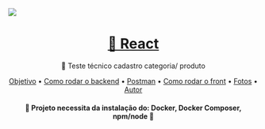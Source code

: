 <img align="center" src="https://jointecnologia.com.br/wp-content/themes/theme-bones-master/library/images/logo.png"/>

<h1 align="center">
    <a href="https://pt-br.reactjs.org/">🔗 React</a>
</h1>
<p align="center">🚀 Teste técnico cadastro categoria/ produto </p>


<p align="center">
 <a href="#objetivo">Objetivo</a> •
 <a href="#roadmap">Como rodar o backend</a> • 
 <a href="#tecnologias">Postman</a> • 
 <a href="#contribuicao">Como rodar o front</a> • 
 <a href="#licenc-a">Fotos</a> • 
 <a href="#autor">Autor</a>
</p>


<h4 align="center"> 
	🚧  Projeto necessita da instalação do: Docker, Docker Composer, npm/node   🚧
</h4>
